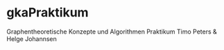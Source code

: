 # gkaPraktikum
Graphentheoretische Konzepte und Algorithmen Praktikum Timo Peters &amp; Helge Johannsen
